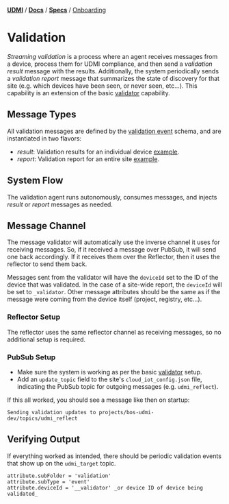 [**UDMI**](../../) / [**Docs**](../) / [**Specs**](./) / [Onboarding](#)

# Validation

_Streaming validation_ is a process where an agent receives messages from a device,
process them for UDMI compliance, and then send a _validation result_ message with the
results. Additionally, the system periodically sends a _validation report_ message
that summarizes the state of discovery for that site (e.g. which devices have been
seen, or never seen, etc...). This capability is an extension of the basic
[validator](../tools/validator.md) capability.

## Message Types

All validation messages are defined by the [validation event](../../schema/event_validation.json)
schema, and are instantiated in two flavors:

* _result_: Validation results for an individual device [example](../../tests/event_validation.tests/simple_ok.json).
* _report_: Validation report for an entire site [example](../../tests/event_validation.tests/report.json).

## System Flow

The validation agent runs autonomously, consumes messages, and injects _result_ or _report_ messages as needed.

## Message Channel

The message validator will automatically use the inverse channel it uses for receiving messages. So, if it
received a message over PubSub, it will send one back accordingly. If it receives them over the Reflector, then
it uses the reflector to send them back.

Messages sent from the validator will have the `deviceId` set to the ID of the device that was validated. In the
case of a site-wide report, the `deviceId` will be set to `_validator`. Other message attributes should be the
same as if the message were coming from the device itself (project, registry, etc...).

### Reflector Setup

The reflector uses the same reflector channel as receiving messages, so no additional setup is required.

### PubSub Setup

* Make sure the system is working as per the basic [validator](../tools/validator.md) setup.
* Add an `update_topic` field to the site's `cloud_iot_config.json` file, indicating the PubSub topic for outgoing messages (e.g. `udmi_reflect`).

If this all worked, you should see a message like then on startup:
```
Sending validation updates to projects/bos-udmi-dev/topics/udmi_reflect
```

## Verifying Output

If everything worked as intended, there should be periodic validation events that show up on the `udmi_target`
topic. 

```
attribute.subFolder = 'validation'
attribute.subType = 'event'
attribute.deviceId = '__validator' _or device ID of device being validated_
```

